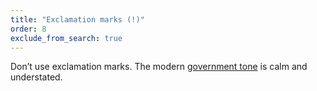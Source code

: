 ```yaml
---
title: "Exclamation marks (!)"
order: 8
exclude_from_search: true
---
```


Don’t use exclamation marks. The modern [government tone](/writing-style/#tone) is calm and understated.
